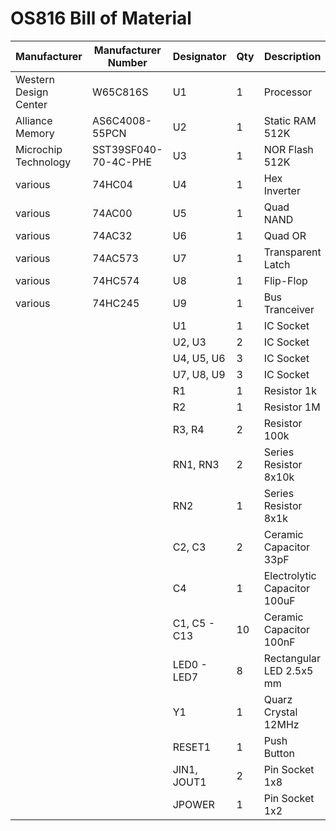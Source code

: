 # OS816 Bill of Material


| Manufacturer          | Manufacturer Number  | Designator  |  Qty  |  Description                 | Case       |  
| --------------------- | -------------------- | ----------- |------ | ---------------------------- | ---------- |
| Western Design Center | W65C816S             | U1          |     1 | Processor                    | DIP-40     |
| Alliance Memory       | AS6C4008-55PCN       | U2          |     1 | Static RAM 512K              | DIP-32     |
| Microchip Technology  | SST39SF040-70-4C-PHE | U3          |     1 | NOR Flash 512K               | DIP-32     |
| various               | 74HC04               | U4          |     1 | Hex Inverter                 | DIP-14     |
| various               | 74AC00               | U5          |     1 | Quad NAND                    | DIP-14     |
| various               | 74AC32               | U6          |     1 | Quad OR                      | DIP-14     |
| various               | 74AC573              | U7          |     1 | Transparent Latch            | DIP-20     |
| various               | 74HC574              | U8          |     1 | Flip-Flop                    | DIP-20     |
| various               | 74HC245              | U9          |     1 | Bus Tranceiver               | DIP-20     |
|                       |                      | U1          |     1 | IC Socket                    | DIP-40     |
|                       |                      | U2, U3      |     2 | IC Socket                    | DIP-32     |
|                       |                      | U4, U5, U6  |     3 | IC Socket                    | DIP-14     |
|                       |                      | U7, U8, U9  |     3 | IC Socket                    | DIP-20     |
|                       |                      | R1          |     1 | Resistor 1k                  | 6mm        |
|                       |                      | R2          |     1 | Resistor 1M                  | 6mm        |
|                       |                      | R3, R4      |     2 | Resistor 100k                | 6mm        |
|                       |                      | RN1, RN3    |     2 | Series Resistor 8x10k        | SIP-9      |
|                       |                      | RN2         |     1 | Series Resistor 8x1k         | SIP-9      |
|                       |                      | C2, C3      |     2 | Ceramic Capacitor 33pF       | disc 6mm   |
|                       |                      | C4          |     1 | Electrolytic Capacitor 100uF | radial 5mm |
|                       |                      | C1, C5 - C13|    10 | Ceramic Capacitor 100nF      | disc 3mm   |
|                       |                      | LED0 - LED7 |     8 | Rectangular LED 2.5x5 mm     | 2x4x5 mm   |
|                       |                      | Y1          |     1 | Quarz Crystal 12MHz          | 7mm        |
|                       |                      | RESET1      |     1 | Push Button                  | 6x6mm      |
|                       |                      | JIN1, JOUT1 |     2 | Pin Socket 1x8               | rm 2.54mm  |
|                       |                      | JPOWER      |     1 | Pin Socket 1x2               | rm 2.54mm  |





